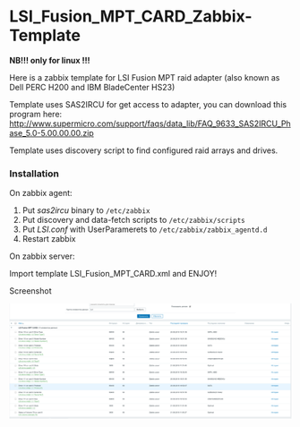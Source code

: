 # LSI_Fusion_MPT_CARD_Zabbix-Template

**NB!!! only for linux !!!**

Here is a zabbix template for LSI Fusion MPT raid adapter (also known as Dell PERC H200 and IBM BladeCenter HS23)

Template uses SAS2IRCU for get access to adapter, you can download this program here: http://www.supermicro.com/support/faqs/data_lib/FAQ_9633_SAS2IRCU_Phase_5.0-5.00.00.00.zip

Template uses discovery script to find configured raid arrays and drives.

### Installation

On zabbix agent:

1) Put *sas2ircu* binary to `/etc/zabbix`
2) Put discovery and data-fetch scripts to `/etc/zabbix/scripts`
3) Put *LSI.conf* with UserParamerets to `/etc/zabbix/zabbix_agentd.d`
4) Restart zabbix

On zabbix server:

Import template LSI_Fusion_MPT_CARD.xml and ENJOY!

Screenshot

![Zabbix_LSI_Fusion_MPT_SAS2.png](/Zabbix_LSI_Fusion_MPT_SAS2.png?raw=true "Screenshot")
